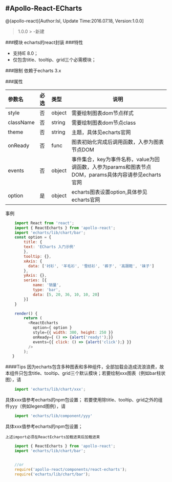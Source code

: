 #Apollo-React-ECharts
---------------
@(apollo-react)[Author:lsl, Update Time:2016.07.18, Version:1.0.0]
>1.0.0
	> -新建

###模块
echarts的react封装
###特性
*	支持IE 8.0；
*	仅包含title、tooltip、grid三个必需模块；

###限制
依赖于echarts 3.x

###属性


|参数名|必选|类型|说明|
|:----    |:---|:----- |-----   |
|style |否  |object |需要绘制图表dom节点样式|
|className |否 |string | 需要绘制图表dom节点class  |
|theme |否|string | 主题，具体见echarts官网  |
|onReady |否|func | 图表初始化完成后调用函数，入参为图表节点DOM  |
|events|否|object|事件集合，key为事件名称，value为回调函数，入参为params和图表节点DOM，params具体内容请参见echarts官网|
|option |是 |object | echarts图表设置option,具体参见echarts官网|

事例
```javascript
	import React from 'react';
	import { ReactEcharts } from 'apollo-react';
	import 'echarts/lib/chart/bar';
	const option = {
		title: {
		text: 'ECharts 入门示例'
		},
		tooltip: {},
		xAxis: {
		  data: ['衬衫', '羊毛衫', '雪纺衫', '裤子', '高跟鞋', '袜子']
		},
		yAxis: {},
		series: [{
		    name: '销量',
		    type: 'bar',
		    data: [5, 20, 36, 10, 10, 20]
		}]
	}

	render() {
	    return (
	      <ReactEcharts
	        option={ option }
	        style={{ width: 300, height: 250 }}
	        onReady={ () => {alert('ready!');}}
	        events={{ click: () => {alert('click');} }}
	      />
	    );
   }
```

####Tips
因为echarts包含多种图表和多种组件，全部加载会造成流浪浪费，故本组件只包含title、tooltip、grid三个默认模块；若要绘制xxx图表（例如bar柱状图），请
```javascript
	import 'echarts/lib/chart/xxx';
```
具体xxx值参考echarts的npm包设置；
若要使用除title、tooltip、grid之外的组件yyy（例如legend图例），请
```javascript
	import 'echarts/lib/component/yyy'
```
具体xxx值参考echarts的npm包设置；

`上述import必须在ReactEcharts加载进来后加载进来`

```javascript
	import { ReactEcharts } from 'apollo-react';
	import 'echarts/lib/chart/bar';


	//or
	require('apollo-react/components/react-echarts');
	require('echarts/lib/chart/bar');	
```
